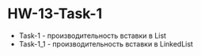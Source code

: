 # HW-13-Task-1
* Task-1 - производительность вставки в List<T>
* Task-1_1 - производительность вставки в LinkedList<T>
